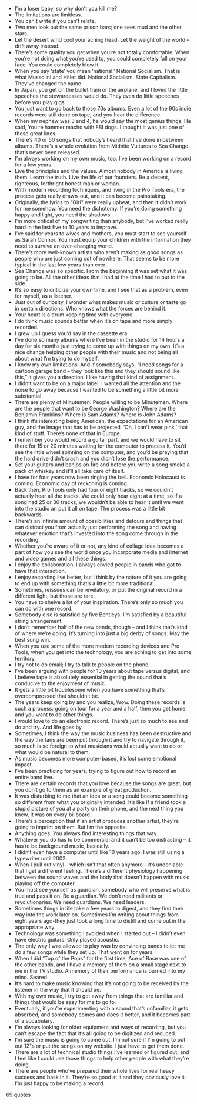  - I’m a loser baby, so why don’t you kill me?
 - The limitations are limitless.
 - You can’t write if you can’t relate.
 - Two men look out the same prison bars; one sees mud and the other stars.
 - Let the desert wind cool your aching head. Let the weight of the world – drift away instead.
 - There’s some quality you get when you’re not totally comfortable. When you’re not doing what you’re used to, you could completely fall on your face. You could completely blow it.
 - When you say ‘state’ you mean ‘national.’ National Socialism. That is what Mussolini and Hitler did. National Socialism. State Capitalism. They’ve changed the name.
 - In Japan, you get on the bullet train or the airplane, and I loved the little speeches the stewardesses would do. They even do little speeches before you play gigs.
 - You just want to go back to those 70s albums. Even a lot of the 90s indie records were still done on tape, and you hear the difference.
 - When my nephew was 3 and 4, he would say the most genius things. He said, You’re hammer macho with FBI dogs. I thought it was just one of those great lines.
 - There’s 40 or 50 songs that nobody’s heard that I’ve done in between albums. There’s a whole evolution from Midnite Vultures to Sea Change that’s never been released.
 - I’m always working on my own music, too. I’ve been working on a record for a few years.
 - Live the principles and the values. Almost nobody in America is living them. Learn the truth. Live the life of our founders. Be a decent, righteous, forthright honest man or woman.
 - With modern recording techniques, and living in the Pro Tools era, the process gets really drawn-out, and it can become painstaking.
 - Originally, the lyrics to “Girl” were really upbeat, and then it didn’t work for me somehow. You need the dichotomy. If you’re doing something happy and light, you need the shadows.
 - I’m more critical of my songwriting than anybody, but I’ve worked really hard in the last five to 10 years to improve.
 - I’ve said for years to wives and mothers, you must start to see yourself as Sarah Connor. You must equip your children with the information they need to survive an ever-changing world.
 - There’s more well-known artists who aren’t making as good songs as people who are just coming out of nowhere. That seems to be more typical in the last few years than ever.
 - Sea Change was so specific. From the beginning it was set what it was going to be. All the other ideas that I had at the time I had to put to the side.
 - It’s so easy to criticize your own time, and I see that as a problem, even for myself, as a listener.
 - Just out of curiosity, I wonder what makes music or culture or taste go in certain directions. Who knows what the forces are behind it.
 - Your heart is a drum keeping time with everyone.
 - I do think music sounds better when it’s on tape and more simply recorded.
 - I grew up I guess you’d say in the cassette era.
 - I’ve done so many albums where I’ve been in the studio for 14 hours a day for six months just trying to come up with things on my own. It’s a nice change helping other people with their music and not being all about what I’m trying to do myself.
 - I know my own limitations. And if somebody says, “I need songs for a cartoon garage band – they look like this and they should sound like this,” it gives you a direction. I like having that kind of assignment.
 - I didn’t want to be on a major label. I wanted all the attention and the noise to go away because I wanted to be something a little bit more substantial.
 - There are plenty of Minutemen. People willing to be Minutemen. Where are the people that want to be George Washington? Where are the Benjamin Franklins? Where is Sam Adams? Where is John Adams?
 - I think it’s interesting being American, the expectations for an American guy, and the image that has to be projected. ‘Oh, I can’t wear pink,’ that kind of stuff. There’s none of that in Europe.
 - I remember you would record a guitar part, and we would have to sit there for 15 or 20 minutes waiting for the computer to process it. You’d see the little wheel spinning on the computer, and you’d be praying that the hard drive didn’t crash and you didn’t lose the performance.
 - Set your guitars and banjos on fire and before you write a song smoke a pack of whiskey and it’ll all take care of itself.
 - I have for four years now been ringing the bell. Economic Holocaust is coming. Economic day of reckoning is coming.
 - Back then, Pro Tools only had four or eight tracks, so we couldn’t actually hear all the tracks. We could only hear eight at a time, so if a song had 25 or 30 tracks, we wouldn’t be able to hear it until we went into the studio an put it all on tape. The process was a little bit backwards.
 - There’s an infinite amount of possibilities and detours and things that can distract you from actually just performing the song and having whatever emotion that’s invested into the song come through in the recording.
 - Whether you’re aware of it or not, any kind of collage idea becomes a part of how you see the world once you incorporate media and internet and video games and all these things.
 - I enjoy the collaboration. I always envied people in bands who got to have that interaction.
 - I enjoy recording live better, but I think by the nature of it you are going to end up with something that’s a little bit more traditional.
 - Sometimes, reissues can be revelatory, or put the original record in a different light, but those are rare.
 - You have to shelve a lot of your inspiration. There’s only so much you can do with one record.
 - Somebody else is satisfied by five Bentleys. I’m satisfied by a beautiful string arrangement.
 - I don’t remember half of the new bands, though – and I think that’s kind of where we’re going. It’s turning into just a big derby of songs. May the best song win.
 - When you use some of the more modern recording devices and Pro Tools, when you get into the technology, you are aching to get into some territory.
 - I try not to do email; I try to talk to people on the phone.
 - I’ve been arguing with people for 10 years about tape versus digital, and I believe tape is absolutely essential in getting the sound that’s conducive to the enjoyment of music.
 - It gets a little bit troublesome when you have something that’s overcompressed that shouldn’t be.
 - The years keep going by and you realize, Wow. Doing these records is such a process: going on tour for a year and a half, then you get home and you want to do other things.
 - I would love to do an electronic record. There’s just so much to see and do and try. And life goes by.
 - Sometimes, I think the way the music business has been destructive and the way the fans are been put through it and try to navigate through it, so much is so foreign to what musicians would actually want to do or what would be natural to them.
 - As music becomes more computer-based, it’s lost some emotional impact.
 - I’ve been practicing for years, trying to figure out how to record an entire band live.
 - There are certain records that you love because the songs are great, but you don’t go to them as an example of great production.
 - It was disturbing to me that an idea or a song could become something so different from what you originally intended. It’s like if a friend took a stupid picture of you at a party on their phone, and the next thing you knew, it was on every billboard.
 - There’s a perception that if an artist produces another artist, they’re going to imprint on them. But I’m the opposite.
 - Anything goes. You always find interesting things that way.
 - Whatever you do has to be commercial and it can’t be too distracting – it has to be background music, basically.
 - I didn’t even have a computer until like 10 years ago. I was still using a typewriter until 2002.
 - When I pull out vinyl – which isn’t that often anymore – it’s undeniable that I get a different feeling. There’s a different physiology happening between the sound waves and the body that doesn’t happen with music playing off the computer.
 - You must see yourself as guardian, somebody who will preserve what is true and pass it on. Be a guardian. We don’t need militants or revolutionaries. We need guardians. We need leaders.
 - Sometimes things in life take a few years to digest, and they find their way into the work later on. Sometimes I’m writing about things from eight years ago-they just took a long time to distill and come out in the appropriate way.
 - Technology was something I avoided when I started out – I didn’t even have electric guitars. Only played acoustic.
 - The only way I was allowed to play was by convincing bands to let me do a few songs while they set up. That went on for years.
 - When I did “Top of the Pops” for the first time, Ace of Base was one of the other bands, and I have a memory of them on a small stage next to me in the TV studio. A memory of their performance is burned into my mind. Seared.
 - It’s hard to make music knowing that it’s not going to be received by the listener in the way that it should be.
 - With my own music, I try to get away from things that are familiar and things that would be easy for me to go to.
 - Eventually, if you’re experimenting with a sound that’s unfamiliar, it gets absorbed, and somebody comes and does it better, and it becomes part of a vocabulary.
 - I’m always looking for older equipment and ways of recording, but you can’t escape the fact that it’s all going to be digitized and reduced.
 - I’m sure the music is going to come out. I’m not sure if I’m going to put out 12"s or put the songs on my website. I just have to get them done.
 - There are a lot of technical studio things I’ve learned or figured out, and I feel like I could use those things to help other people with what they’re doing.
 - There are people who’ve prepared their whole lives for real heavy success and bask in it. They’re so good at it and they obviously love it. I’m just happy to be making a record.

69 quotes